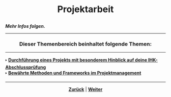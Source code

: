 # <p align="center">Projektarbeit</p>
<!-- Einleitung zum Thema Projektarbeit mit besonderem Fokus auf IHK-Anfoderungen
-> auch hier dringende inhaltliche Überarbeitung insbesondere hinsichtlich des Themas 01-projektmanagement notwendig-->

***Mehr Infos folgen.***

---

### <p align="center">Dieser Themenbereich beinhaltet folgende Themen:</p>

---

🢒 [**Durchführung eines Projekts mit besonderem Hinblick auf deine IHK-Abschlussprüfung**](/docs/07-projekte/01-projektarbeit/README.md)<br>
🢒 [**Bewährte Methoden und Frameworks im Projektmanagement**](/docs/07-projekte/02-methoden/README.md) <br>

---

<p align="center">
<a href="/docs/06-entwicklung/08-cms/02-wordpress/07-tools_ressourcen/README.md"><strong>Zurück</strong></a> | 
<a href="/docs/07-projekte/01-projektarbeit/README.md"><strong>Weiter</strong></a>
</p>

